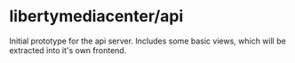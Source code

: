 # libertymediacenter/api

Initial prototype for the api server. Includes some basic views, which will be extracted into it's own frontend.
